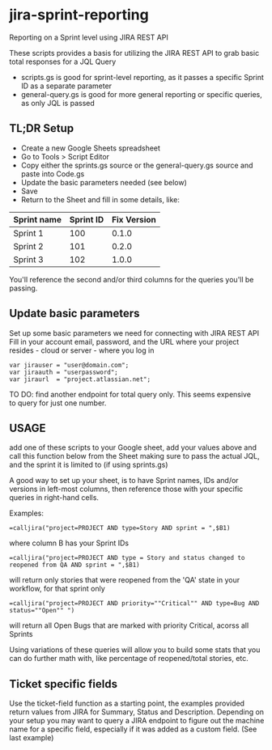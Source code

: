 # jira-sprint-reporting
Reporting on a Sprint level using JIRA REST API

These scripts provides a basis for utilizing the JIRA REST API to grab basic total responses for a JQL Query
* scripts.gs is good for sprint-level reporting, as it passes a specific Sprint ID as a separate parameter
* general-query.gs is good for more general reporting or specific queries, as only JQL is passed

## TL;DR Setup
* Create a new Google Sheets spreadsheet
* Go to Tools > Script Editor
* Copy either the sprints.gs source or the general-query.gs source and paste into Code.gs
* Update the basic parameters needed (see below)
* Save
* Return to the Sheet and fill in some details, like:

Sprint name | Sprint ID | Fix Version 
--- | --- | ---
Sprint 1 | 100 | 0.1.0 
Sprint 2 | 101 | 0.2.0 
Sprint 3 | 102 | 1.0.0 

You'll reference the second and/or third columns for the queries you'll be passing.

## Update basic parameters

Set up some basic parameters we need for connecting with JIRA REST API
Fill in your account email, password,
and the URL where your project resides - cloud or server - where you log in

```
var jirauser = "user@domain.com";
var jiraauth = "userpassword";
var jiraurl  = "project.atlassian.net";
```

TO DO: find another endpoint for total query only. This seems expensive  
to query for just one number.

## USAGE

add one of these scripts to your Google sheet,
add your values above
and call this function below from the Sheet
making sure to pass the actual JQL, and the sprint it is limited to (if using sprints.gs)

A good way to set up your sheet, is to have Sprint names, IDs and/or versions 
in left-most columns, then reference those with your specific queries
in right-hand cells.


Examples:

```
=calljira("project=PROJECT AND type=Story AND sprint = ",$B1)
```
where column B has your Sprint IDs

```
=calljira("project=PROJECT AND type = Story and status changed to reopened from QA AND sprint = ",$B1)
```
will return only stories that were reopened from the 'QA' state in your workflow, 
for that sprint only

```
=calljira("project=PROJECT AND priority=""Critical"" AND type=Bug AND status=""Open"" ")
```
will return all Open Bugs that are marked with priority Critical, acorss all Sprints

Using variations of these queries will allow you to build some stats that you 
can do further math with, like percentage of reopened/total stories, etc.


## Ticket specific fields
Use the ticket-field function as a starting point, the examples provided return
values from JIRA for Summary, Status and Description. Depending on your setup
you may want to query a JIRA endpoint to figure out the machine name for a 
specific field, especially if it was added as a custom field. (See last example)

